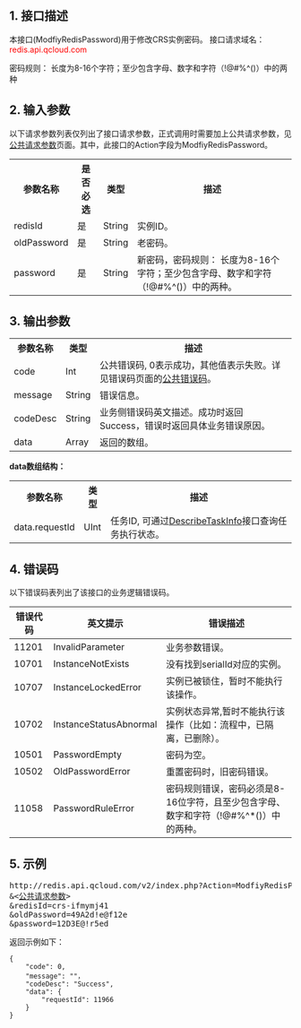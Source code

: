 ## 1. 接口描述
本接口(ModfiyRedisPassword)用于修改CRS实例密码。
接口请求域名：<font style='color:red'>redis.api.qcloud.com </font>

密码规则： 长度为8-16个字符；至少包含字母、数字和字符（!@#%^()）中的两种

## 2. 输入参数
以下请求参数列表仅列出了接口请求参数，正式调用时需要加上公共请求参数，见<a href='/document/product/239/7200' title='公共请求参数'>公共请求参数</a>页面。其中，此接口的Action字段为ModfiyRedisPassword。
<table class="t"><tbody><tr>
<th><b>参数名称</b></th>
<th><b>是否必选</b></th>
<th><b>类型</b></th>
<th><b>描述</b></th>
<tr>
<td> redisId <td> 是 <td> String <td> 实例ID。
<tr>
<td> oldPassword <td> 是 <td> String <td> 老密码。
<tr>
<td> password <td> 是 <td> String <td> 新密码，密码规则： 长度为8-16个字符；至少包含字母、数字和字符（!@#%^()）中的两种。
</tbody></table>

## 3. 输出参数
<table class="t"><tbody><tr>
<th><b>参数名称</b></th>
<th><b>类型</b></th>
<th><b>描述</b></th>
<tr>
<td> code <td> Int <td> 公共错误码, 0表示成功，其他值表示失败。详见错误码页面的<a href='/document/api/239/1757' title='公共错误码'>公共错误码</a>。
<tr>
<td> message <td> String <td> 错误信息。
<tr>
<td> codeDesc <td> String <td> 业务侧错误码英文描述。成功时返回Success，错误时返回具体业务错误原因。
<tr>
<td> data <td> Array <td>返回的数组。</td>
</tbody></table>

**data数组结构：**
<table class="t"><tbody><tr>
<th><b>参数名称</b></th>
<th><b>类型</b></th>
<th><b>描述</b></th>
<tr>
<td> data.requestId <td> UInt <td> 任务ID, 可通过<a href='/doc/api/260/1387' >DescribeTaskInfo</a>接口查询任务执行状态。
</tbody></table>

## 4. 错误码
以下错误码表列出了该接口的业务逻辑错误码。

| 错误代码 | 英文提示 | 错误描述 |
|---------|---------|---------|
|11201|InvalidParameter|业务参数错误。|
|10701|InstanceNotExists|没有找到serialId对应的实例。|
|10707|InstanceLockedError|实例已被锁住，暂时不能执行该操作。|
|10702|InstanceStatusAbnormal|实例状态异常,暂时不能执行该操作（比如：流程中，已隔离，已删除）。|
|10501|PasswordEmpty|密码为空。|
|10502|OldPasswordError|重置密码时，旧密码错误。|
|11058|PasswordRuleError|密码规则错误，密码必须是8-16位字符，且至少包含字母、数字和字符（!@#%^*()）中的两种。|

## 5. 示例
<pre>
http://redis.api.qcloud.com/v2/index.php?Action=ModfiyRedisPassword
&<<a href="/document/product/239/7200">公共请求参数</a>>
&redisId=crs-ifmymj41
&oldPassword=49A2d!e@f12e
&password=12D3E@!r5ed
</pre>
返回示例如下：
```
{
    "code": 0,
    "message": ""，
	"codeDesc": "Success",
	"data": {
        "requestId": 11966
    }
}
```
